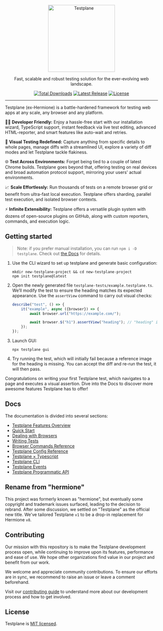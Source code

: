 <p align="center">
  <picture>
    <img alt="Testplane" src="https://raw.githubusercontent.com/gemini-testing/hermione/HEAD/docs/images/testplane.svg" width="220" style="max-width: 100%;">
  </picture>
</p>

<p align="center">
Fast, scalable and robust testing solution for the ever-evolving web landscape.
</p>

<p align="center">
    <a href="https://www.npmjs.com/package/testplane"><img src="https://img.shields.io/npm/dt/hermione.svg" alt="Total Downloads"></a>
    <a href="https://github.com/gemini-testing/testplane/releases"><img src="https://img.shields.io/npm/v/testplane.svg" alt="Latest Release"></a>
    <a href="https://github.com/gemini-testing/testplane/blob/master/LICENSE"><img src="https://img.shields.io/npm/l/hermione.svg" alt="License"></a>
</p>

---

Testplane (ex-Hermione) is a battle-hardened framework for testing web apps at any scale, any browser and any platform.

🧑‍💻 **Developer Friendly:** Enjoy a hassle-free start with our installation wizard, TypeScript support, instant feedback via live test editing, advanced HTML-reporter, and smart features like auto-wait and retries.

📸 **Visual Testing Redefined:** Capture anything from specific details to whole pages, manage diffs with a streamlined UI, explore a variety of diff modes and let Testplane tackle flakiness.

🌐 **Test Across Environments:** Forget being tied to a couple of latest Chrome builds. Testplane goes beyond that, offering testing on real devices and broad automation protocol support, mirroring your users' actual environments.

📈 **Scale Effortlessly:** Run thousands of tests on a remote browser grid or benefit from ultra-fast local execution. Testplane offers sharding, parallel test execution, and isolated browser contexts.

⚡ **Infinite Extensibility:** Testplane offers a versatile plugin system with dozens of open-source plugins on GitHub, along with custom reporters, commands, and execution logic.

## Getting started

> Note: if you prefer manual installation, you can run `npm i -D testplane`. Check out [the Docs](https://github.com/gemini-testing/hermione/blob/master/docs/quick-start.md) for details.  

1. Use the CLI wizard to set up testplane and generate basic configuration:

    ```shell
    mkdir new-testplane-project && cd new-testplane-project
    npm init testplane@latest
    ```
   
2. Open the newly generated file `testplane-tests/example.testplane.ts`. We’ll modify the test to ensure the heading matches its expected appearance. Use the `assertView` command to carry out visual checks:

    ```typescript 
    describe("test", () => {
        it("example", async ({browser}) => {
            await browser.url("https://example.com/");
    
            await browser.$("h1").assertView("heading"); // "heading" is just a name of the assertion 
        });
    });
    ```

3. Launch GUI:

    ```shell
    npx testplane gui
   ```
   
4. Try running the test, which will initially fail because a reference image for the heading is missing. You can accept the diff and re-run the test, it will then pass.

Congratulations on writing your first Testplane test, which navigates to a page and executes a visual assertion. Dive into the Docs to discover more awesome features Testplane has to offer!

## Docs

The documentation is divided into several sections:

- [Testplane Features Overview](https://github.com/gemini-testing/hermione/blob/master/docs/features.md)
- [Quick Start](https://github.com/gemini-testing/hermione/blob/master/docs/quick-start.md)
- [Dealing with Browsers](https://github.com/gemini-testing/hermione/blob/master/docs/dealing-with-browsers.md)
- [Writing Tests](https://github.com/gemini-testing/hermione/blob/master/docs/writing-tests.md)
- [Browser Commands Reference](https://github.com/gemini-testing/hermione/blob/master/docs/commands.md)
- [Testplane Config Reference](https://github.com/gemini-testing/hermione/blob/master/docs/config.md)
- [Testplane × Typescript](https://github.com/gemini-testing/hermione/blob/master/docs/typescript.md)
- [Testplane CLI](https://github.com/gemini-testing/hermione/blob/master/docs/cli.md)
- [Testplane Events](https://github.com/gemini-testing/hermione/blob/master/docs/events.md)
- [Testplane Programmatic API](https://github.com/gemini-testing/hermione/blob/master/docs/programmatic-api.md)

## Rename from "hermione"

This project was formerly known as "hermione", but eventually some copyright and trademark issues surfaced, leading to the decision to rebrand. After some discussion, we settled on "Testplane" as the official new title. We've tailored Testplane `v1` to be a drop-in replacement for Hermione `v8`.

## Contributing

Our mission with this repository is to make the Testplane development process open, while continuing to improve upon its features, performance and ease of use. We hope other organizations find value in our project and benefit from our work.

We welcome and appreciate community contributions. To ensure our efforts are in sync, we recommend to raise an issue or leave a comment beforehand. 

Visit our [contributing guide](https://github.com/gemini-testing/hermione/blob/master/CONTRIBUTING.md) to understand more about our development process and how to get involved.

## License
Testplane is [MIT licensed](https://github.com/gemini-testing/hermione/blob/master/LICENSE).
